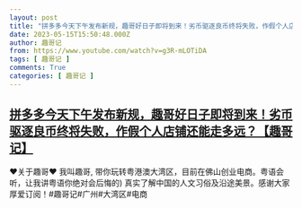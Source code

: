 ```yaml
---
layout: post
title: "拼多多今天下午发布新规，趣哥好日子即将到来！劣币驱逐良币终将失败，作假个人店铺还能走多远？【趣哥记】"
date: 2023-05-15T15:50:48.000Z
author: 趣哥记
from: https://www.youtube.com/watch?v=g3R-mLOTiDA
tags: [ 趣哥记 ]
comments: True
categories: [ 趣哥记 ]
---
```

<!--1684165848000-->
[拼多多今天下午发布新规，趣哥好日子即将到来！劣币驱逐良币终将失败，作假个人店铺还能走多远？【趣哥记】](https://www.youtube.com/watch?v=g3R-mLOTiDA)
------

<div>
♥关于趣哥♥ 我叫趣哥,  带你玩转粤港澳大湾区，目前在佛山创业电商。粤语会听，让我讲粤语你绝对会后悔的) 真实了解中国的人文习俗及沿途美景。感谢大家厚爱订阅！#趣哥记#广州#大湾区#电商
</div>
